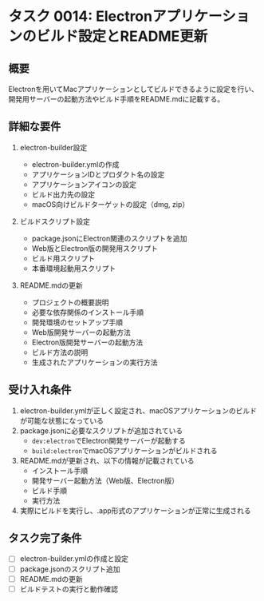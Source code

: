 # タスク 0014: Electronアプリケーションのビルド設定とREADME更新

## 概要
Electronを用いてMacアプリケーションとしてビルドできるように設定を行い、開発用サーバーの起動方法やビルド手順をREADME.mdに記載する。

## 詳細な要件

1. electron-builder設定
   - electron-builder.ymlの作成
   - アプリケーションIDとプロダクト名の設定
   - アプリケーションアイコンの設定
   - ビルド出力先の設定
   - macOS向けビルドターゲットの設定（dmg, zip）

2. ビルドスクリプト設定
   - package.jsonにElectron関連のスクリプトを追加
   - Web版とElectron版の開発用スクリプト
   - ビルド用スクリプト
   - 本番環境起動用スクリプト

3. README.mdの更新
   - プロジェクトの概要説明
   - 必要な依存関係のインストール手順
   - 開発環境のセットアップ手順
   - Web版開発サーバーの起動方法
   - Electron版開発サーバーの起動方法
   - ビルド方法の説明
   - 生成されたアプリケーションの実行方法

## 受け入れ条件

1. electron-builder.ymlが正しく設定され、macOSアプリケーションのビルドが可能な状態になっている
2. package.jsonに必要なスクリプトが追加されている
   - `dev:electron`でElectron開発サーバーが起動する
   - `build:electron`でmacOSアプリケーションがビルドされる
3. README.mdが更新され、以下の情報が記載されている
   - インストール手順
   - 開発サーバー起動方法（Web版、Electron版）
   - ビルド手順
   - 実行方法
4. 実際にビルドを実行し、.app形式のアプリケーションが正常に生成される

## タスク完了条件
- [ ] electron-builder.ymlの作成と設定
- [ ] package.jsonのスクリプト追加
- [ ] README.mdの更新
- [ ] ビルドテストの実行と動作確認
